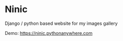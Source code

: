 # Ninic

Django / python based website for my images gallery

Demo: https://ninic.pythonanywhere.com
